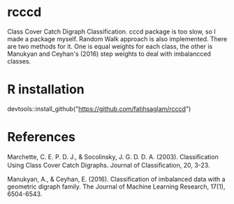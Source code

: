 # rcccd
Class Cover Catch Digraph Classification. cccd package is too slow, so I made a package myself. Random Walk approach is also implemented. There are two methods for it. One is equal weights for each class, the other is Manukyan and Ceyhan's (2016) step weights to deal with imbalancced classes. 

# R installation
devtools::install_github("https://github.com/fatihsaglam/rcccd")

# References
Marchette, C. E. P. D. J., & Socolinsky, J. G. D. D. A. (2003). Classiﬁcation Using Class Cover Catch Digraphs. Journal of Classiﬁcation, 20, 3-23.

Manukyan, A., & Ceyhan, E. (2016). Classification of imbalanced data with a geometric digraph family. The Journal of Machine Learning Research, 17(1), 6504-6543.
